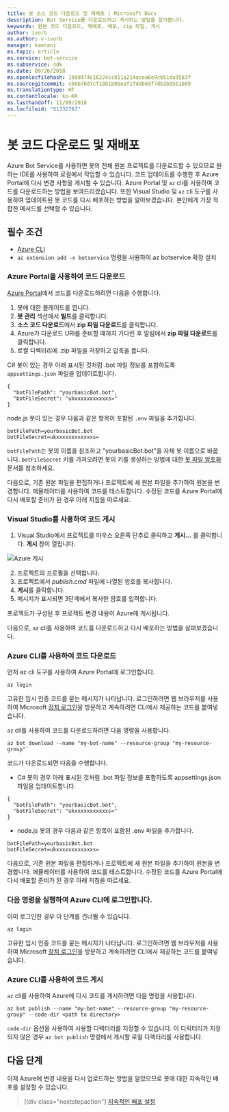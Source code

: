 ```yaml
---
title: 봇 소스 코드 다운로드 및 재배포 | Microsoft Docs
description: Bot Service를 다운로드하고 게시하는 방법을 알아봅니다.
keywords: 원본 코드 다운로드, 재배포, 배포, zip 파일, 게시
author: ivorb
ms.author: v-ivorb
manager: kamrani
ms.topic: article
ms.service: bot-service
ms.subservice: sdk
ms.date: 09/26/2018
ms.openlocfilehash: 19dd474c16224cc811a214acea6e9cb51da95b3f
ms.sourcegitcommit: cb0b70d7cf1081b08eaf1fddb69f7db3b95b1b09
ms.translationtype: HT
ms.contentlocale: ko-KR
ms.lasthandoff: 11/09/2018
ms.locfileid: "51332767"
---
```

# <a name="download-and-redeploy-bot-code"></a>봇 코드 다운로드 및 재배포
Azure Bot Service를 사용하면 봇의 전체 원본 프로젝트를 다운로드할 수 있으므로 원하는 IDE를 사용하여 로컬에서 작업할 수 있습니다. 코드 업데이트를 수행한 후 Azure Portal에 다시 변경 사항을 게시할 수 있습니다. Azure Portal 및 `az` cli를 사용하여 코드를 다운로드하는 방법을 보여드리겠습니다. 또한 Visual Studio 및 `az` cli 도구를 사용하여 업데이트된 봇 코드를 다시 배포하는 방법을 알아보겠습니다. 본인에게 가장 적합한 메서드를 선택할 수 있습니다.

## <a name="prerequisites"></a>필수 조건
- [Azure CLI](https://docs.microsoft.com/en-us/cli/azure/?view=azure-cli-latest)
- `az extension add -n botservice` 명령을 사용하여 az botservice 확장 설치

### <a name="download-code-using-the-azure-portal"></a>Azure Portal을 사용하여 코드 다운로드
[Azure Portal](https://portal.azure.com)에서 코드를 다운로드하려면 다음을 수행합니다.
1. 봇에 대한 블레이드를 엽니다.
1. **봇 관리** 섹션에서 **빌드**를 클릭합니다.
1. **소스 코드 다운로드**에서 **zip 파일 다운로드**를 클릭합니다.
1. Azure가 다운로드 URI를 준비할 때까지 기다린 후 알림에서 **zip 파일 다운로드**를 클릭합니다.
1. 로컬 디렉터리에 .zip 파일을 저장하고 압축을 풉니다.

C# 봇이 있는 경우 아래 표시된 것처럼 .bot 파일 정보를 포함하도록 `appsettings.json` 파일을 업데이트합니다.

```
{
  "botFilePath": "yourbasicBot.bot",
  "botFileSecret": "ukxxxxxxxxxxxs="
}
```

node.js 봇이 있는 경우 다음과 같은 항목이 포함된 `.env` 파일을 추가합니다.
```
botFilePath=yourbasicBot.bot
botFileSecret=ukxxxxxxxxxxxxs=
```

`botFilePath`는 봇의 이름을 참조하고 "yourbasicBot.bot"을 자체 봇 이름으로 바꿉니다. `botFileSecret` 키를 가져오려면 봇의 키를 생성하는 방법에 대한 [봇 파일 암호화](https://aka.ms/bot-file-encryption) 문서를 참조하세요.

다음으로, 기존 원본 파일을 편집하거나 프로젝트에 새 원본 파일을 추가하여 원본을 변경합니다. 에뮬레이터를 사용하여 코드를 테스트합니다. 수정된 코드를 Azure Portal에 다시 배포할 준비가 된 경우 아래 지침을 따르세요.

### <a name="publish-code-using-visual-studio"></a>Visual Studio를 사용하여 코드 게시
1. Visual Studio에서 프로젝트를 마우스 오른쪽 단추로 클릭하고 **게시...** 를 클릭합니다. **게시** 창이 열립니다.

![Azure 게시](~/media/azure-bot-build/azure-csharp-publish.png)

2. 프로젝트의 프로필을 선택합니다.
3. 프로젝트에서 _publish.cmd_ 파일에 나열된 암호를 복사합니다.
4. **게시**를 클릭합니다.
5. 메시지가 표시되면 3단계에서 복사한 암호를 입력합니다.   

프로젝트가 구성된 후 프로젝트 변경 내용이 Azure에 게시됩니다. 

다음으로, `az` cli를 사용하여 코드를 다운로드하고 다시 배포하는 방법을 살펴보겠습니다.

### <a name="download-code-using-azure-cli"></a>Azure CLI를 사용하여 코드 다운로드

먼저 az cli 도구를 사용하여 Azure Portal에 로그인합니다.

```azcli
az login
```

고유한 임시 인증 코드를 묻는 메시지가 나타납니다. 로그인하려면 웹 브라우저를 사용하여 Microsoft [장치 로그인](https://microsoft.com/devicelogin)을 방문하고 계속하려면 CLI에서 제공하는 코드를 붙여넣습니다.

`az` cli를 사용하여 코드를 다운로드하려면 다음 명령을 사용합니다.
```azcli
az bot download --name "my-bot-name" --resource-group "my-resource-group"`
```
코드가 다운로드되면 다음을 수행합니다.
- C# 봇의 경우 아래 표시된 것처럼 .bot 파일 정보를 포함하도록 appsettings.json 파일을 업데이트합니다.

```
{
  "botFilePath": "yourbasicBot.bot",
  "botFileSecret": "ukxxxxxxxxxxxs="
}
```

- node.js 봇의 경우 다음과 같은 항목이 포함된 .env 파일을 추가합니다.

```
botFilePath=yourbasicBot.bot
botFileSecret=ukxxxxxxxxxxxxs=
```

다음으로, 기존 원본 파일을 편집하거나 프로젝트에 새 원본 파일을 추가하여 원본을 변경합니다. 에뮬레이터를 사용하여 코드를 테스트합니다. 수정된 코드를 Azure Portal에 다시 배포할 준비가 된 경우 아래 지침을 따르세요.

### <a name="login-to-azure-cli-by-running-the-following-command"></a>다음 명령을 실행하여 Azure CLI에 로그인합니다.
이미 로그인한 경우 이 단계를 건너뛸 수 있습니다.

```azcli
az login
```
고유한 임시 인증 코드를 묻는 메시지가 나타납니다. 로그인하려면 웹 브라우저를 사용하여 Microsoft [장치 로그인](https://microsoft.com/devicelogin)을 방문하고 계속하려면 CLI에서 제공하는 코드를 붙여넣습니다.

### <a name="publish-code-using-azure-cli"></a>Azure CLI를 사용하여 코드 게시
`az` cli를 사용하여 Azure에 다시 코드를 게시하려면 다음 명령을 사용합니다.
```azcli
az bot publish --name "my-bot-name" --resource-group "my-resource-group" --code-dir <path to directory> 
```

`code-dir` 옵션을 사용하여 사용할 디렉터리를 지정할 수 있습니다. 이 디릭터리가 지정되지 않은 경우 `az bot publish` 명령에서 게시할 로컬 디렉터리를 사용합니다.

## <a name="next-steps"></a>다음 단계
이제 Azure에 변경 내용을 다시 업로드하는 방법을 알았으므로 봇에 대한 지속적인 배포를 설정할 수 있습니다.

> [!div class="nextstepaction"]
> [지속적인 배포 설정](bot-service-build-continuous-deployment.md)
